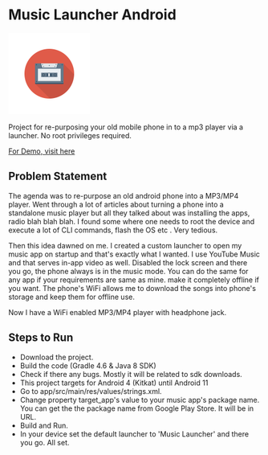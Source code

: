 # Music Launcher Android

![Picture](app/src/main/res/mipmap-hdpi/ic_launcher_foreground.png)

Project for re-purposing your old mobile phone in to a mp3 player via a launcher. No root privileges required.

[For Demo, visit here](https://youtu.be/ik7YlZy_g8U)

## Problem Statement

The agenda was to re-purpose an old android phone into a MP3/MP4 player. Went through a lot of articles about turning a phone into a standalone music player but all they talked about was installing the apps, radio blah blah blah. I found some where one needs to root the device and execute a lot of CLI commands, flash the OS etc . Very tedious.

Then this idea dawned on me. I created a custom launcher to open my music app on startup and that's exactly what I wanted. I use YouTube Music and that serves in-app video as well. Disabled the lock screen and there you go, the phone always is in the music mode. You can do the same for any app if your requirements are same as mine. make it completely offline if you want. The phone's WiFi allows me to download the songs into phone's storage and keep them for offline use.

Now I have a WiFi enabled MP3/MP4 player with headphone jack.

## Steps to Run

- Download the project.
- Build the code (Gradle 4.6 & Java 8 SDK) 
- Check if there any bugs. Mostly it will be related to sdk downloads.
- This project targets for Android 4 (Kitkat) until Android 11
- Go to app/src/main/res/values/strings.xml.
- Change property target_app's value to your music app's package name. You can get the the package name from Google Play Store. It will be in URL.
- Build and Run.
- In your device set the default launcher to 'Music Launcher' and there you go. All set.
